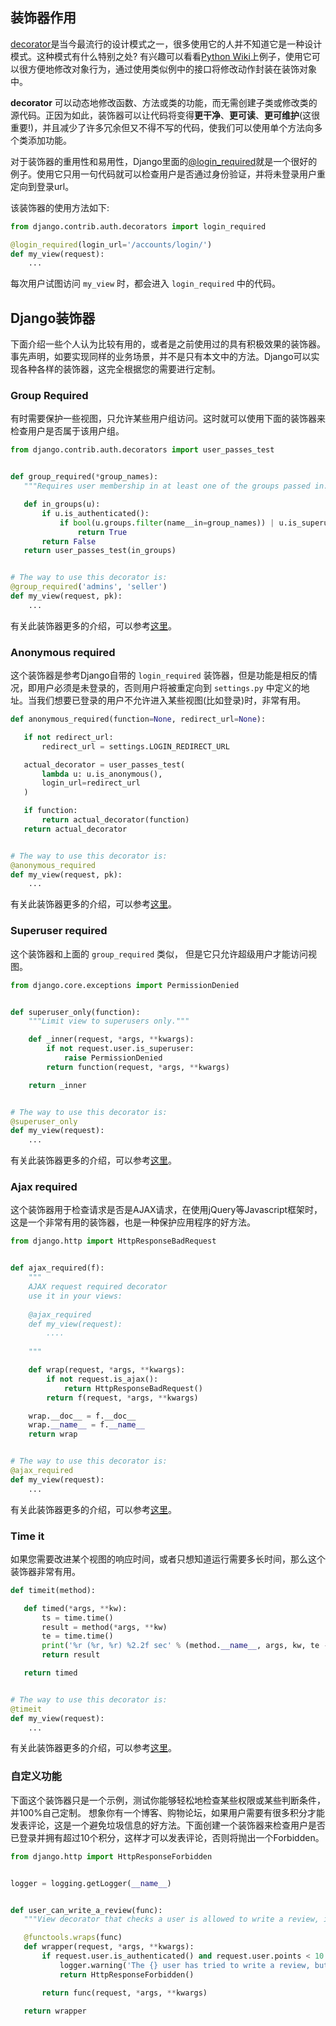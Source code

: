 ## 装饰器作用

[decorator](https://docs.djangoproject.com/en/2.0/topics/http/decorators/)是当今最流行的设计模式之一，很多使用它的人并不知道它是一种设计模式。这种模式有什么特别之处? 有兴趣可以看看[Python Wiki](https://wiki.python.org/moin/DecoratorPattern)上例子，使用它可以很方便地修改对象行为，通过使用类似例中的接口将修改动作封装在装饰对象中。

**decorator** 可以动态地修改函数、方法或类的功能，而无需创建子类或修改类的源代码。正因为如此，装饰器可以让代码将变得**更干净**、**更可读**、**更可维护**(这很重要!)，并且减少了许多冗余但又不得不写的代码，使我们可以使用单个方法向多个类添加功能。

对于装饰器的重用性和易用性，Django里面的[@login_required](https://docs.djangoproject.com/en/2.0/topics/auth/default/#the-login-required-decorator)就是一个很好的例子。使用它只用一句代码就可以检查用户是否通过身份验证，并将未登录用户重定向到登录url。

该装饰器的使用方法如下:
```python
from django.contrib.auth.decorators import login_required

@login_required(login_url='/accounts/login/')
def my_view(request):
    ...
```

每次用户试图访问 `my_view` 时，都会进入 `login_required` 中的代码。

## Django装饰器

下面介绍一些个人认为比较有用的，或者是之前使用过的具有积极效果的装饰器。事先声明，如要实现同样的业务场景，并不是只有本文中的方法。Django可以实现各种各样的装饰器，这完全根据您的需要进行定制。

### Group Required

有时需要保护一些视图，只允许某些用户组访问。这时就可以使用下面的装饰器来检查用户是否属于该用户组。
```python
from django.contrib.auth.decorators import user_passes_test


def group_required(*group_names):
   """Requires user membership in at least one of the groups passed in."""

   def in_groups(u):
       if u.is_authenticated():
           if bool(u.groups.filter(name__in=group_names)) | u.is_superuser:
               return True
       return False
   return user_passes_test(in_groups)


# The way to use this decorator is:
@group_required('admins', 'seller')
def my_view(request, pk):
    ...
```

有关此装饰器更多的介绍，可以参考[这里](https://djangosnippets.org/snippets/1703/)。

### Anonymous required

这个装饰器是参考Django自带的 `login_required` 装饰器，但是功能是相反的情况，即用户必须是未登录的，否则用户将被重定向到 `settings.py` 中定义的地址。当我们想要已登录的用户不允许进入某些视图(比如登录)时，非常有用。
```python
def anonymous_required(function=None, redirect_url=None):

   if not redirect_url:
       redirect_url = settings.LOGIN_REDIRECT_URL

   actual_decorator = user_passes_test(
       lambda u: u.is_anonymous(),
       login_url=redirect_url
   )

   if function:
       return actual_decorator(function)
   return actual_decorator


# The way to use this decorator is:
@anonymous_required
def my_view(request, pk):
    ...
```

有关此装饰器更多的介绍，可以参考[这里](https://djangosnippets.org/snippets/2969/)。

### Superuser required

这个装饰器和上面的 `group_required` 类似， 但是它只允许超级用户才能访问视图。
```python
from django.core.exceptions import PermissionDenied


def superuser_only(function):
    """Limit view to superusers only."""

    def _inner(request, *args, **kwargs):
        if not request.user.is_superuser:
            raise PermissionDenied
        return function(request, *args, **kwargs)

    return _inner


# The way to use this decorator is:
@superuser_only
def my_view(request):
    ...
```

有关此装饰器更多的介绍，可以参考[这里](https://djangosnippets.org/snippets/1575/)。

### Ajax required

这个装饰器用于检查请求是否是AJAX请求，在使用jQuery等Javascript框架时，这是一个非常有用的装饰器，也是一种保护应用程序的好方法。

```python
from django.http import HttpResponseBadRequest


def ajax_required(f):
    """
    AJAX request required decorator
    use it in your views:
 
    @ajax_required
    def my_view(request):
        ....
 
    """

    def wrap(request, *args, **kwargs):
        if not request.is_ajax():
            return HttpResponseBadRequest()
        return f(request, *args, **kwargs)

    wrap.__doc__ = f.__doc__
    wrap.__name__ = f.__name__
    return wrap


# The way to use this decorator is:
@ajax_required
def my_view(request):
    ...
```

有关此装饰器更多的介绍，可以参考[这里](https://djangosnippets.org/snippets/771/)。

### Time it

如果您需要改进某个视图的响应时间，或者只想知道运行需要多长时间，那么这个装饰器非常有用。

```python
def timeit(method):

   def timed(*args, **kw):
       ts = time.time()
       result = method(*args, **kw)
       te = time.time()
       print('%r (%r, %r) %2.2f sec' % (method.__name__, args, kw, te - ts))
       return result

   return timed


# The way to use this decorator is:
@timeit
def my_view(request):
    ...
```

有关此装饰器更多的介绍，可以参考[这里](https://www.zopyx.com/andreas-jung/contents/a-python-decorator-for-measuring-the-execution-time-of-methods)。

### 自定义功能

下面这个装饰器只是一个示例，测试你能够轻松地检查某些权限或某些判断条件，并100%自己定制。
想象你有一个博客、购物论坛，如果用户需要有很多积分才能发表评论，这是一个避免垃圾信息的好方法。下面创建一个装饰器来检查用户是否已登录并拥有超过10个积分，这样才可以发表评论，否则将抛出一个Forbidden。

```python
from django.http import HttpResponseForbidden


logger = logging.getLogger(__name__)


def user_can_write_a_review(func):
   """View decorator that checks a user is allowed to write a review, in negative case the decorator return Forbidden"""

   @functools.wraps(func)
   def wrapper(request, *args, **kwargs):
       if request.user.is_authenticated() and request.user.points < 10:
           logger.warning('The {} user has tried to write a review, but does not have enough points to do so'.format( request.user.pk))
           return HttpResponseForbidden()

       return func(request, *args, **kwargs)

   return wrapper
```
